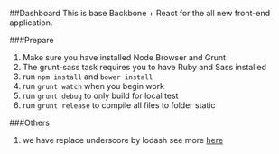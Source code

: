 ##Dashboard
This is base Backbone + React for the all new front-end application.

###Prepare
1. Make sure you have installed Node Browser and Grunt
2. The grunt-sass task requires you to have Ruby and Sass installed
2. run `npm install` and `bower install`
3. run `grunt watch` when you begin work
4. run `grunt debug` to only build for local test
5. run `grunt release` to compile all files to folder static

###Others
1. we have replace underscore by lodash see more [here](https://lodash.com/docs)
